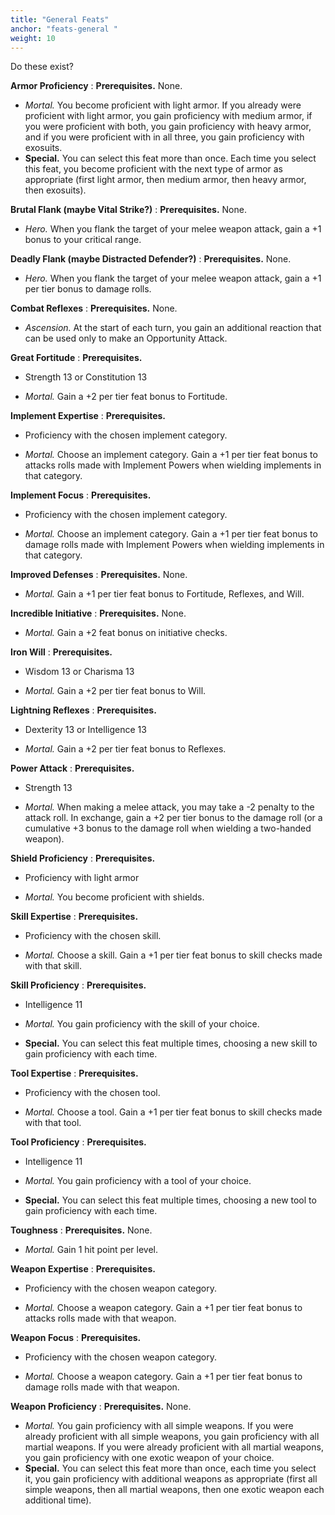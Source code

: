 ```yaml
---
title: "General Feats"
anchor: "feats-general "
weight: 10
---
```


Do these exist?

**Armor Proficiency**
: **Prerequisites.**  None.

- *Mortal.* You become proficient with light armor. If you already were proficient with light armor, you gain proficiency with medium armor, if you were proficient with both, you gain proficiency with heavy armor, and if you were proficient with in all three, you gain proficiency with exosuits.
- **Special.** You can select this feat more than once. Each time you select this feat, you become proficient with the next type of armor as appropriate (first light armor, then medium armor, then heavy armor, then exosuits).


**Brutal Flank (maybe Vital Strike?)**
: **Prerequisites.**  None.

- *Hero.* When you flank the target of your melee weapon attack, gain a +1 bonus to your critical range.

**Deadly Flank (maybe Distracted Defender?)**
: **Prerequisites.**  None.

- *Hero.* When you flank the target of your melee weapon attack, gain a +1 per tier bonus to damage rolls.

**Combat Reflexes**
: **Prerequisites.**  None.

- *Ascension.* At the start of each turn, you gain an additional reaction that can be used only to make an Opportunity Attack.

**Great Fortitude**
: **Prerequisites.**
  - Strength 13 or Constitution 13

- *Mortal.* Gain a +2 per tier feat bonus to Fortitude.

**Implement Expertise**
: **Prerequisites.**
  - Proficiency with the chosen implement category.

- *Mortal.* Choose an implement category. Gain a +1 per tier feat bonus to attacks rolls made with Implement Powers when wielding implements in that category.

**Implement Focus**
: **Prerequisites.**
  - Proficiency with the chosen implement category.

- *Mortal.* Choose an implement category. Gain a +1 per tier feat bonus to damage rolls made with Implement Powers when wielding implements in that category.

**Improved Defenses**
: **Prerequisites.**  None.

- *Mortal.* Gain a +1 per tier feat bonus to Fortitude, Reflexes, and Will.

**Incredible Initiative**
: **Prerequisites.**  None.

- *Mortal.* Gain a +2 feat bonus on initiative checks.

**Iron Will**
: **Prerequisites.**
  - Wisdom 13 or Charisma 13

- *Mortal.* Gain a +2 per tier feat bonus to Will.

**Lightning Reflexes**
: **Prerequisites.**
  - Dexterity 13 or Intelligence 13

- *Mortal.* Gain a +2 per tier feat bonus to Reflexes.

**Power Attack**
: **Prerequisites.**
  - Strength 13

- *Mortal.* When making a melee attack, you may take a -2 penalty to the attack roll. In exchange, gain a +2 per tier bonus to the damage roll (or a cumulative +3 bonus to the damage roll when wielding a two-handed weapon).

**Shield Proficiency**
: **Prerequisites.**
  - Proficiency with light armor

- *Mortal.* You become proficient with shields.

**Skill Expertise**
: **Prerequisites.**
  - Proficiency with the chosen skill.

- *Mortal.* Choose a skill. Gain a +1 per tier feat bonus to skill checks made with that skill.

**Skill Proficiency**
: **Prerequisites.**
  - Intelligence 11

- *Mortal.* You gain proficiency with the skill of your choice.
- **Special.** You can select this feat multiple times, choosing a new skill to gain proficiency with each time.


**Tool Expertise**
: **Prerequisites.**
  - Proficiency with the chosen tool.

- *Mortal.* Choose a tool. Gain a +1 per tier feat bonus to skill checks made with that tool.

**Tool Proficiency**
: **Prerequisites.**
  - Intelligence 11

- *Mortal.* You gain proficiency with a tool of your choice.
- **Special.** You can select this feat multiple times, choosing a new tool to gain proficiency with each time.


**Toughness**
: **Prerequisites.**  None.

- *Mortal.* Gain 1 hit point per level.

**Weapon Expertise**
: **Prerequisites.**
  - Proficiency with the chosen weapon category.

- *Mortal.* Choose a weapon category. Gain a +1 per tier feat bonus to attacks rolls made with that weapon.

**Weapon Focus**
: **Prerequisites.**
  - Proficiency with the chosen weapon category.

- *Mortal.* Choose a weapon category. Gain a +1 per tier feat bonus to damage rolls made with that weapon.

**Weapon Proficiency**
: **Prerequisites.**  None.

- *Mortal.* You gain proficiency with all simple weapons. If you were already proficient with all simple weapons, you gain proficiency with all martial weapons. If you were already proficient with all martial weapons, you gain proficiency with one exotic weapon of your choice.
-  **Special.** You can select this feat more than once, each time you select it, you gain proficiency with additional weapons as appropriate (first all simple weapons, then all martial weapons, then one exotic weapon each additional time).


